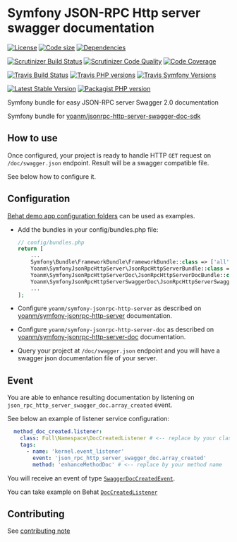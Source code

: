 # Symfony JSON-RPC Http server swagger documentation
[![License](https://img.shields.io/github/license/yoanm/symfony-jsonrpc-http-server-swagger-doc.svg)](https://github.com/yoanm/symfony-jsonrpc-http-server-swagger-doc) [![Code size](https://img.shields.io/github/languages/code-size/yoanm/symfony-jsonrpc-http-server-swagger-doc.svg)](https://github.com/yoanm/symfony-jsonrpc-http-server-swagger-doc) [![Dependencies](https://img.shields.io/librariesio/github/yoanm/symfony-jsonrpc-http-server-swagger-doc.svg)](https://libraries.io/packagist/yoanm%2Fsymfony-jsonrpc-http-server-swagger-doc)

[![Scrutinizer Build Status](https://img.shields.io/scrutinizer/build/g/yoanm/symfony-jsonrpc-http-server-swagger-doc.svg?label=Scrutinizer&logo=scrutinizer)](https://scrutinizer-ci.com/g/yoanm/symfony-jsonrpc-http-server-swagger-doc/build-status/master) [![Scrutinizer Code Quality](https://img.shields.io/scrutinizer/g/yoanm/symfony-jsonrpc-http-server-swagger-doc/master.svg?logo=scrutinizer)](https://scrutinizer-ci.com/g/yoanm/symfony-jsonrpc-http-server-swagger-doc/?branch=master) [![Code Coverage](https://img.shields.io/scrutinizer/coverage/g/yoanm/symfony-jsonrpc-http-server-swagger-doc/master.svg?logo=scrutinizer)](https://scrutinizer-ci.com/g/yoanm/symfony-jsonrpc-http-server-swagger-doc/?branch=master)

[![Travis Build Status](https://img.shields.io/travis/com/yoanm/symfony-jsonrpc-http-server-swagger-doc/master.svg?label=Travis&logo=travis)](https://travis-ci.com/yoanm/symfony-jsonrpc-http-server-swagger-doc) [![Travis PHP versions](https://img.shields.io/travis/com/php-v/yoanm/symfony-jsonrpc-http-server-swagger-doc.svg?logo=travis)](https://php.net/) [![Travis Symfony Versions](https://img.shields.io/badge/Symfony-v3%20%2F%20v4-8892BF.svg?logo=travis)](https://symfony.com/)

[![Latest Stable Version](https://img.shields.io/packagist/v/yoanm/symfony-jsonrpc-http-server-swagger-doc.svg)](https://packagist.org/packages/yoanm/symfony-jsonrpc-http-server-swagger-doc) [![Packagist PHP version](https://img.shields.io/packagist/php-v/yoanm/symfony-jsonrpc-http-server-swagger-doc.svg)](https://packagist.org/packages/yoanm/symfony-jsonrpc-http-server-swagger-doc)

Symfony bundle for easy JSON-RPC server Swagger 2.0 documentation

Symfony bundle for [yoanm/jsonrpc-http-server-swagger-doc-sdk](https://github.com/yoanm/php-jsonrpc-http-server-swagger-doc-sdk)

## How to use

Once configured, your project is ready to handle HTTP `GET` request on `/doc/swagger.json` endpoint. Result will be a swagger compatible file.

See below how to configure it.

## Configuration

[Behat demo app configuration folders](./features/demo_app) can be used as examples.

 - Add the bundles in your config/bundles.php file:
   ```php
   // config/bundles.php
   return [
       ...
       Symfony\Bundle\FrameworkBundle\FrameworkBundle::class => ['all' => true],
       Yoanm\SymfonyJsonRpcHttpServer\JsonRpcHttpServerBundle::class => ['all' => true],
       Yoanm\SymfonyJsonRpcHttpServerDoc\JsonRpcHttpServerDocBundle::class => ['all' => true],
       Yoanm\SymfonyJsonRpcHttpServerSwaggerDoc\JsonRpcHttpServerSwaggerDocBundle::class => ['all' => true],
       ...
   ];
   ```
   
 - Configure `yoanm/symfony-jsonrpc-http-server` as described on [yoanm/symfony-jsonrpc-http-server](https://github.com/yoanm/symfony-jsonrpc-http-server) documentation.
 
 - Configure `yoanm/symfony-jsonrpc-http-server-doc` as described on [yoanm/symfony-jsonrpc-http-server-doc](https://github.com/yoanm/symfony-jsonrpc-http-server-doc) documentation.
 
 - Query your project at `/doc/swagger.json` endpoint and you will have a swagger json documentation file of your server.
 
## Event

You are able to enhance resulting documentation by listening on `json_rpc_http_server_swagger_doc.array_created` event.

See below an example of listener service configuration:
```yaml
  method_doc_created.listener:
    class: Full\Namespace\DocCreatedListener # <-- replace by your class name
    tags:
      - name: 'kernel.event_listener'
        event: 'json_rpc_http_server_swagger_doc.array_created'
        method: 'enhanceMethodDoc' # <-- replace by your method name
``` 

You will receive an event of type [`SwaggerDocCreatedEvent`](./src/Event/SwaggerDocCreatedEvent.php).

You can take example on Behat [`DocCreatedListener`](./features/demo_app/src/Listener/DocCreatedListener.php)

## Contributing
See [contributing note](./CONTRIBUTING.md)
